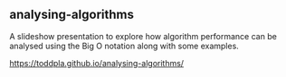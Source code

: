 ## analysing-algorithms

A slideshow presentation to explore how algorithm performance can be analysed using the Big O notation along with some examples.

https://toddpla.github.io/analysing-algorithms/
